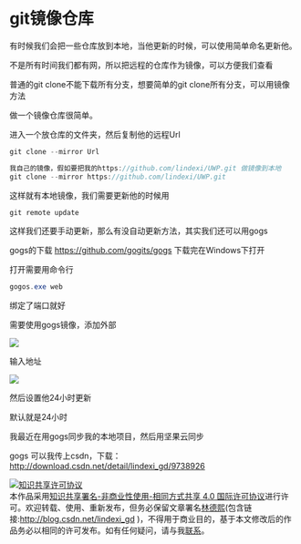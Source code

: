 # git镜像仓库

有时候我们会把一些仓库放到本地，当他更新的时候，可以使用简单命名更新他。

不是所有时间我们都有网，所以把远程的仓库作为镜像，可以方便我们查看

普通的git clone不能下载所有分支，想要简单的git clone所有分支，可以用镜像方法

<!--more-->
<!-- CreateTime:2019/9/2 12:57:37 -->


<div id="toc"></div>

做一个镜像仓库很简单。

进入一个放仓库的文件夹，然后复制他的远程Url

```csharp
git clone --mirror Url

我自己的镜像，假如要把我的https://github.com/lindexi/UWP.git 做镜像到本地
git clone --mirror https://github.com/lindexi/UWP.git
```

这样就有本地镜像，我们需要更新他的时候用

```csharp
git remote update

```
这样我们还要手动更新，那么有没自动更新方法，其实我们还可以用gogs

gogs的下载 https://github.com/gogits/gogs 下载完在Windows下打开

打开需要用命令行

```csharp
gogos.exe web

```

绑定了端口就好

需要使用gogs镜像，添加外部

![](http://image.acmx.xyz/48607e54-9b56-4d1b-a11f-ff44b53046c4201612693440.jpg)

输入地址

![](http://image.acmx.xyz/48607e54-9b56-4d1b-a11f-ff44b53046c4201612693522.jpg)

然后设置他24小时更新

默认就是24小时

我最近在用gogs同步我的本地项目，然后用坚果云同步

gogs 可以我传上csdn，下载：http://download.csdn.net/detail/lindexi_gd/9738926

<a rel="license" href="http://creativecommons.org/licenses/by-nc-sa/4.0/"><img alt="知识共享许可协议" style="border-width:0" src="https://licensebuttons.net/l/by-nc-sa/4.0/88x31.png" /></a><br />本作品采用<a rel="license" href="http://creativecommons.org/licenses/by-nc-sa/4.0/">知识共享署名-非商业性使用-相同方式共享 4.0 国际许可协议</a>进行许可。欢迎转载、使用、重新发布，但务必保留文章署名[林德熙](http://blog.csdn.net/lindexi_gd)(包含链接:http://blog.csdn.net/lindexi_gd )，不得用于商业目的，基于本文修改后的作品务必以相同的许可发布。如有任何疑问，请与我[联系](mailto:lindexi_gd@163.com)。
